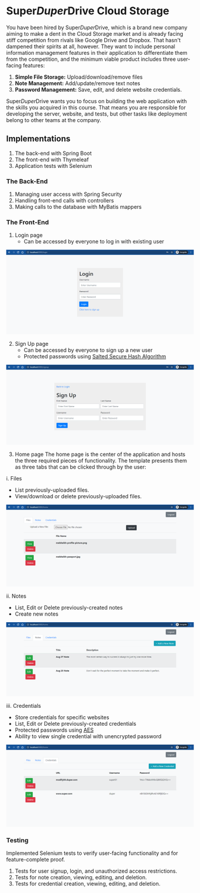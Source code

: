 # Super*Duper*Drive Cloud Storage
You have been hired by Super*Duper*Drive, which is a brand new company aiming to make a dent in the Cloud Storage market and is already facing stiff competition from rivals like Google Drive and Dropbox. That hasn't dampened their spirits at all, however. They want to include personal information management features in their application to differentiate them from the competition, and the minimum viable product includes three user-facing features:

1. **Simple File Storage:** Upload/download/remove files
2. **Note Management:** Add/update/remove text notes
3. **Password Management:** Save, edit, and delete website credentials.  

Super*Duper*Drive wants you to focus on building the web application with the skills you acquired in this course. That means you are responsible for developing the server, website, and tests, but other tasks like deployment belong to other teams at the company. 

## Implementations

1. The back-end with Spring Boot
2. The front-end with Thymeleaf
3. Application tests with Selenium

### The Back-End

1. Managing user access with Spring Security
2. Handling front-end calls with controllers
3. Making calls to the database with MyBatis mappers

### The Front-End

1. Login page
    - Can be accessed by everyone to log in with existing user

![login](screenshots/login.PNG)

2. Sign Up page
    - Can be accessed by everyone to sign up a new user
    - Protected passwords using [Salted Secure Hash Algorithm](https://doubleoctopus.com/security-wiki/encryption-and-cryptography/salted-secure-hash-algorithm/#:~:text=Salted%20secured%20hash%20algorithm%20helps,attacks%20by%20introducing%20additional%20randomness.&text=The%20salt%20and%20the%20password,the%20salt%20in%20a%20database.)

![login](screenshots/signup.PNG)

3. Home page
The home page is the center of the application and hosts the three required pieces of functionality. The template presents them as three tabs that can be clicked through by the user:


 i. Files
  - List previously-uploaded files.
  - View/download or delete previously-uploaded files.
  
![files](screenshots/files.PNG)

 ii. Notes
  - List, Edit or Delete previously-created notes
  - Create new notes

![notes](screenshots/notes.PNG)

 iii. Credentials
 - Store credentials for specific websites
 - List, Edit or Delete previously-created credentials
 - Protected passwords using [AES](https://en.wikipedia.org/wiki/Advanced_Encryption_Standard)
 - Ability to view single credential with unencrypted password

![credentials](screenshots/credentials.PNG)

### Testing
Implemented Selenium tests to verify user-facing functionality and for feature-complete proof.

1. Tests for user signup, login, and unauthorized access restrictions.
2. Tests for note creation, viewing, editing, and deletion.
3. Tests for credential creation, viewing, editing, and deletion.
